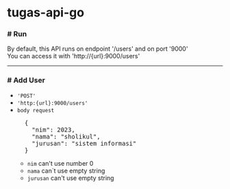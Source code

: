 # tugas-api-go

### # Run
By default, this API runs on endpoint '/users' and on port '9000'<br>
You can access it with 'http://{url}:9000/users'

---
### # Add User
* `'POST'`
* `'http:{url}:9000/users'`
* `body request`
  <pre>
    {
      "nim": 2023,
      "nama": "sholikul", 
      "jurusan": "sistem informasi"
    }
  </pre>
  * `nim` can't use number 0
  * `nama` can`t use empty string
  * `jurusan` can't use empty string
